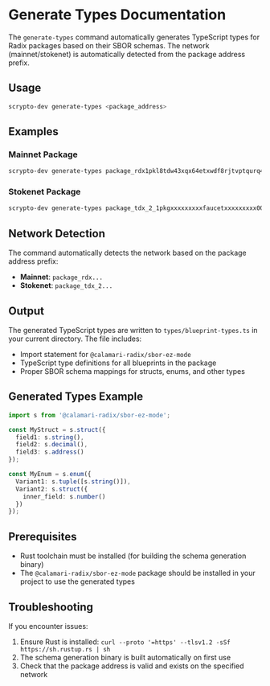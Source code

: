 # Generate Types Documentation

The `generate-types` command automatically generates TypeScript types for Radix packages based on their SBOR schemas. The network (mainnet/stokenet) is automatically detected from the package address prefix.

## Usage

```bash
scrypto-dev generate-types <package_address>
```

## Examples

### Mainnet Package
```bash
scrypto-dev generate-types package_rdx1pkl8tdw43xqx64etxwdf8rjtvptqurq4c3fky0kaj6vwa0zrkfmcmc
```

### Stokenet Package
```bash
scrypto-dev generate-types package_tdx_2_1pkgxxxxxxxxxfaucetxxxxxxxxx000034355863xxxxxxxxx3heqcz
```

## Network Detection

The command automatically detects the network based on the package address prefix:
- **Mainnet**: `package_rdx...`
- **Stokenet**: `package_tdx_2...`

## Output

The generated TypeScript types are written to `types/blueprint-types.ts` in your current directory. The file includes:
- Import statement for `@calamari-radix/sbor-ez-mode`
- TypeScript type definitions for all blueprints in the package
- Proper SBOR schema mappings for structs, enums, and other types

## Generated Types Example

```typescript
import s from '@calamari-radix/sbor-ez-mode';

const MyStruct = s.struct({
  field1: s.string(),
  field2: s.decimal(),
  field3: s.address()
});

const MyEnum = s.enum({
  Variant1: s.tuple([s.string()]),
  Variant2: s.struct({
    inner_field: s.number()
  })
});
```

## Prerequisites

- Rust toolchain must be installed (for building the schema generation binary)
- The `@calamari-radix/sbor-ez-mode` package should be installed in your project to use the generated types

## Troubleshooting

If you encounter issues:
1. Ensure Rust is installed: `curl --proto '=https' --tlsv1.2 -sSf https://sh.rustup.rs | sh`
2. The schema generation binary is built automatically on first use
3. Check that the package address is valid and exists on the specified network
